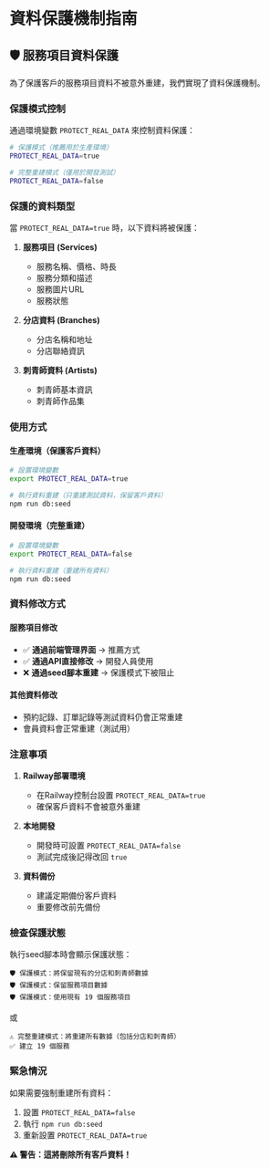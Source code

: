 # 資料保護機制指南

## 🛡️ 服務項目資料保護

為了保護客戶的服務項目資料不被意外重建，我們實現了資料保護機制。

### 保護模式控制

通過環境變數 `PROTECT_REAL_DATA` 來控制資料保護：

```bash
# 保護模式（推薦用於生產環境）
PROTECT_REAL_DATA=true

# 完整重建模式（僅用於開發測試）
PROTECT_REAL_DATA=false
```

### 保護的資料類型

當 `PROTECT_REAL_DATA=true` 時，以下資料將被保護：

1. **服務項目 (Services)**
   - 服務名稱、價格、時長
   - 服務分類和描述
   - 服務圖片URL
   - 服務狀態

2. **分店資料 (Branches)**
   - 分店名稱和地址
   - 分店聯絡資訊

3. **刺青師資料 (Artists)**
   - 刺青師基本資訊
   - 刺青師作品集

### 使用方式

#### 生產環境（保護客戶資料）
```bash
# 設置環境變數
export PROTECT_REAL_DATA=true

# 執行資料重建（只重建測試資料，保留客戶資料）
npm run db:seed
```

#### 開發環境（完整重建）
```bash
# 設置環境變數
export PROTECT_REAL_DATA=false

# 執行資料重建（重建所有資料）
npm run db:seed
```

### 資料修改方式

#### 服務項目修改
- ✅ **通過前端管理界面** → 推薦方式
- ✅ **通過API直接修改** → 開發人員使用
- ❌ **通過seed腳本重建** → 保護模式下被阻止

#### 其他資料修改
- 預約記錄、訂單記錄等測試資料仍會正常重建
- 會員資料會正常重建（測試用）

### 注意事項

1. **Railway部署環境**
   - 在Railway控制台設置 `PROTECT_REAL_DATA=true`
   - 確保客戶資料不會被意外重建

2. **本地開發**
   - 開發時可設置 `PROTECT_REAL_DATA=false`
   - 測試完成後記得改回 `true`

3. **資料備份**
   - 建議定期備份客戶資料
   - 重要修改前先備份

### 檢查保護狀態

執行seed腳本時會顯示保護狀態：

```
🛡️ 保護模式：將保留現有的分店和刺青師數據
🛡️ 保護模式：保留服務項目數據
🛡️ 保護模式：使用現有 19 個服務項目
```

或

```
⚠️ 完整重建模式：將重建所有數據（包括分店和刺青師）
✅ 建立 19 個服務
```

### 緊急情況

如果需要強制重建所有資料：

1. 設置 `PROTECT_REAL_DATA=false`
2. 執行 `npm run db:seed`
3. 重新設置 `PROTECT_REAL_DATA=true`

**⚠️ 警告：這將刪除所有客戶資料！**
